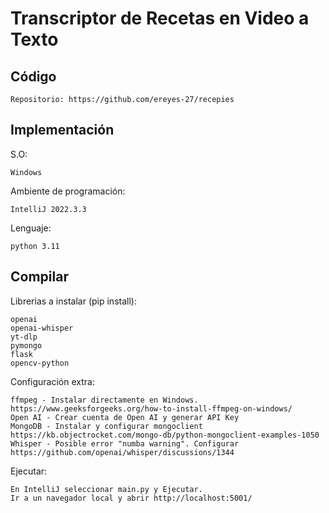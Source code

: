 # Transcriptor de Recetas en Video a Texto

## Código

    Repositorio: https://github.com/ereyes-27/recepies 

## Implementación

S.O: 

    Windows

Ambiente de programación:
    
    IntelliJ 2022.3.3

Lenguaje:

    python 3.11

## Compilar

Librerias a instalar (pip install):
    
    openai
    openai-whisper
    yt-dlp
    pymongo
    flask
    opencv-python

Configuración extra:
    
    ffmpeg - Instalar directamente en Windows. https://www.geeksforgeeks.org/how-to-install-ffmpeg-on-windows/
    Open AI - Crear cuenta de Open AI y generar API Key
    MongoDB - Instalar y configurar mongoclient https://kb.objectrocket.com/mongo-db/python-mongoclient-examples-1050 
    Whisper - Posible error "numba warning". Configurar https://github.com/openai/whisper/discussions/1344

Ejecutar:

    En IntelliJ seleccionar main.py y Ejecutar.
    Ir a un navegador local y abrir http://localhost:5001/
